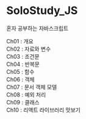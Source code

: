 # SoloStudy_JS
혼자 공부하는 자바스크립트 

<!-- 목차 -->

Ch01 : 개요 <br />
Ch02 : 자료와 변수 <br />
Ch03 : 조건문 <br />
Ch04 : 반복문 <br />
Ch05 : 함수 <br />
Ch06 : 객체 <br />
Ch07 : 문서 객체 모델 <br />
Ch08 : 예외 처리 <br />
Ch09 : 클래스 <br />
Ch10 : 리액트 라이브러리 맛보기 <br />